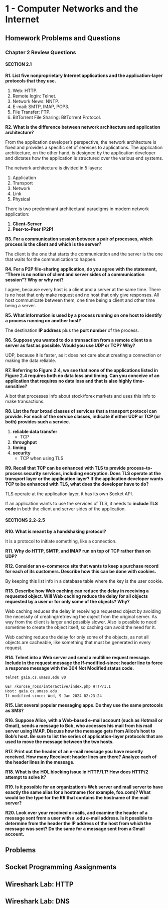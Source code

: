 # 1 - Computer Networks and the Internet

## Homework Problems and Questions

### Chapter 2 Review Questions

#### SECTION 2.1

**R1. List five nonproprietary Internet applications and the application-layer protocols that they use.**

1. Web: HTTP.
2. Remote login: Telnet.
3. Network News: NNTP.
4. E-mail: SMTP, IMAP, POP3.
5. File Transfer: FTP.
6. BitTorrent File Sharing: BitTorrent Protocol.

**R2. What is the difference between network architecture and application architecture?**

From the application developer’s perspective, the network architecture is fixed and provides a specific set of services to applications. The application architecture, on the other hand, is designed by the application developer and dictates how the application is structured over the various end systems.

The network architecture is divided in 5 layers:

1. Application
2. Transport
3. Network
4. Link
5. Physical

There is two predominant architectural paradigms in modern network application:

1. **Client-Server**
2. **Peer-to-Peer (P2P)**

**R3. For a communication session between a pair of processes, which process is the client and which is the server?**

The client is the one that starts the communication and the server is the one that waits for the communication to happen.

**R4. For a P2P file-sharing application, do you agree with the statement, “There is no notion of client and server sides of a communication session”? Why or why not?**

I agree, because every host is a client and a server at the same time. There is no host that only make request and no host that only give responses. All host communicate between them, one time being a client and other time being a server.

**R5. What information is used by a process running on one host to identify a process running on another host?**

The destination **IP address** plus the **port number** of the process.

**R6. Suppose you wanted to do a transaction from a remote client to a server as fast as possible. Would you use UDP or TCP? Why?**

UDP, because it is faster, as it does not care about creating a connection or making the data reliable.

**R7. Referring to Figure 2.4, we see that none of the applications listed in Figure 2.4 requires both no data loss and timing. Can you conceive of an application that requires no data loss and that is also highly time-sensitive?**

A bot that processes info about stock/forex markets and uses this info to make transactions.

**R8. List the four broad classes of services that a transport protocol can provide. For each of the service classes, indicate if either UDP or TCP (or both) provides such a service.**

1. **reliable data transfer**
   * TCP
2. **throughput**
3. **timing**
4. **security**
   * TCP when using TLS

**R9. Recall that TCP can be enhanced with TLS to provide process-to-process security services, including encryption. Does TLS operate at the transport layer or the application layer? If the application developer wants TCP to be enhanced with TLS, what does the developer have to do?**

TLS operate at the application layer, it has its own Socket API.

If an application wants to use the services of TLS, it needs to **include TLS code** in both the client and server sides of the application.

#### SECTIONS 2.2–2.5

**R10. What is meant by a handshaking protocol?**

It is a protocol to initiate something, like a connection.

**R11. Why do HTTP, SMTP, and IMAP run on top of TCP rather than on UDP?**

**R12. Consider an e-commerce site that wants to keep a purchase record for each of its customers. Describe how this can be done with cookies.**

By keeping this list info in a database table where the key is the user cookie.

**R13. Describe how Web caching can reduce the delay in receiving a requested object. Will Web caching reduce the delay for all objects requested by a user or for only some of the objects? Why?**

Web caching reduces the delay in receiving a requested object by avoiding the necessity of creating/retrieving the object from the original server. As way from the client is larger and possibly slower. Also is possible to need sometime to create the object itself, so caching can avoid the need for it.

Web caching reduce the delay for only some of the objects, as not all objects are cacheable, like something that must be generated in every request.

**R14. Telnet into a Web server and send a multiline request message. Include in the request message the If-modified-since: header line to force a response message with the 304 Not Modified status code.**

```bash
telnet gaia.cs.umass.edu 80

GET /kurose_ross/interactive/index.php HTTP/1.1
Host: gaia.cs.umass.edu
If-modified-since: Wed, 9 Jan 2024 02:23:24
```



**R15. List several popular messaging apps. Do they use the same protocols as SMS?**

**R16. Suppose Alice, with a Web-based e-mail account (such as Hotmail or Gmail), sends a message to Bob, who accesses his mail from his mail server using IMAP. Discuss how the message gets from Alice’s host to Bob’s host. Be sure to list the series of application-layer protocols that are used to move the message between the two hosts.**

**R17. Print out the header of an e-mail message you have recently received. How many Received: header lines are there? Analyze each of the header lines in the message.**

**R18. What is the HOL blocking issue in HTTP/1.1? How does HTTP/2 attempt to solve it?**

**R19. Is it possible for an organization’s Web server and mail server to have exactly the same alias for a hostname (for example, foo.com)? What would be the type for the RR that contains the hostname of the mail server?**

**R20. Look over your received e-mails, and examine the header of a message sent from a user with a .edu e-mail address. Is it possible to determine from the header the IP address of the host from which the message was sent? Do the same for a message sent from a Gmail account.**

## Problems

## Socket Programming Assignments

## Wireshark Lab: HTTP

## Wireshark Lab: DNS

